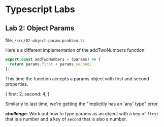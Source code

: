 # Typescript Labs

## Lab 2: Object Params

file: `/src/02-object-param.problem.ts`

Here's a different implementation of the addTwoNumbers function:

```ts
export const addTwoNumbers = (params) => {
  return params.first + params.second;
};
```

This time the function accepts a params object with first and second properties.

{
  first: 2,
  second: 4,
}

Similarly to last time, we're getting the "implicitly has an 'any' type" error.


**_challenge_**: Work out how to type params as an object with a key of `first` that is a number and a key of `second` that is also a number.
